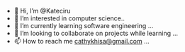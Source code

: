 - 👋 Hi, I’m @Kateciru
- 👀 I’m interested in computer science..
- 🌱 I’m currently learning software engineering ...
- 💞️ I’m looking to collaborate on projects while learning ...
- 📫 How to reach me cathykhisa@gmail.com ...

<!---
Kateciru/Kateciru is a ✨ special ✨ repository because its `README.md` (this file) appears on your GitHub profile.
You can click the Preview link to take a look at your changes.
--->
